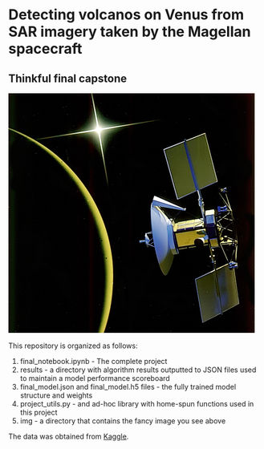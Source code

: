 # Detecting volcanos on Venus from SAR imagery taken by the Magellan spacecraft
## Thinkful final capstone

!["Magellan spacecraft"](https://github.com/andrewboho/volcanoes_on_venus/blob/master/img/magellan.png "Magellan spacecraft")

This repository is organized as follows:

1. final_notebook.ipynb - The complete project
2. results - a directory with algorithm results outputted to JSON files used to maintain a model performance scoreboard
3. final_model.json and final_model.h5 files - the fully trained model structure and weights
4. project_utils.py - and ad-hoc library with home-spun functions used in this project
5. img - a directory that contains the fancy image you see above

The data was obtained from [Kaggle](https://www.kaggle.com/fmena14/volcanoesvenus/home).



